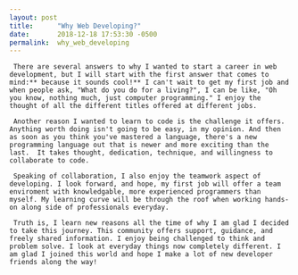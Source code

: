```yaml
---
layout: post
title:      "Why Web Developing?"
date:       2018-12-18 17:53:30 -0500
permalink:  why_web_developing
---
```


	 There are several answers to why I wanted to start a career in web development, but I will start with the first answer that comes to mind:** because it sounds cool!** I can't wait to get my first job and when people ask, "What do you do for a living?", I can be like, "Oh you know, nothing much, just computer programming." I enjoy the thought of all the different titles offered at different jobs.

	 Another reason I wanted to learn to code is the challenge it offers. Anything worth doing isn't going to be easy, in my opinion. And then as soon as you think you've mastered a language, there's a new programming language out that is newer and more exciting than the last.  It takes thought, dedication, technique, and willingness to collaborate to code. 

	 Speaking of collaboration, I also enjoy the teamwork aspect of developing. I look forward, and hope, my first job will offer a team enviroment with knowledgable, more experienced programmers than myself. My learning curve will be through the roof when working hands-on along side of professionals everyday. 

	 Truth is, I learn new reasons all the time of why I am glad I decided to take this journey. This community offers support, guidance, and freely shared information. I enjoy being challenged to think and problem solve. I look at everyday things now completely different. I am glad I joined this world and hope I make a lot of new developer friends along the way!
